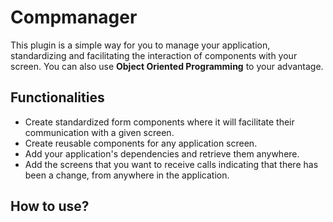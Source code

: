 # Compmanager
This plugin is a simple way for you to manage your application, standardizing and facilitating the interaction of components with your screen. You can also use <b>Object Oriented Programming</b> to your advantage.

## Functionalities
* Create standardized form components where it will facilitate their communication with a given screen.
* Create reusable components for any application screen.
* Add your application's dependencies and retrieve them anywhere.
* Add the screens that you want to receive calls indicating that there has been a change, from anywhere in the application.

## How to use?
